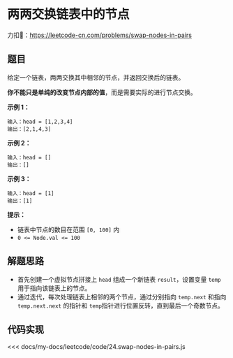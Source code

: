 # 两两交换链表中的节点

力扣🔗：<https://leetcode-cn.com/problems/swap-nodes-in-pairs>

## 题目

给定一个链表，两两交换其中相邻的节点，并返回交换后的链表。

**你不能只是单纯的改变节点内部的值**，而是需要实际的进行节点交换。

**示例 1：**
  
    输入：head = [1,2,3,4]
    输出：[2,1,4,3]
  
**示例 2：**
  
    输入：head = []
    输出：[]

**示例 3：**
  
    输入：head = [1]
    输出：[1]

**提示：**

* 链表中节点的数目在范围 `[0, 100]` 内
* `0 <= Node.val <= 100`

## 解题思路

* 首先创建一个虚拟节点拼接上 `head` 组成一个新链表 `result`，设置变量 `temp` 用于指向该链表上的节点。
* 通过迭代，每次处理链表上相邻的两个节点，通过分别指向 `temp.next` 和指向 `temp.next.next` 的指针和 `temp`指针进行位置反转，直到最后一个奇数节点。

## 代码实现

<<< docs/my-docs/leetcode/code/24.swap-nodes-in-pairs.js
